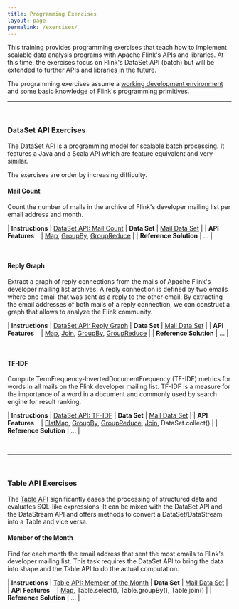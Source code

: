 ```yaml
---
title: Programming Exercises
layout: page
permalink: /exercises/
---
```


This training provides programming exercises that teach how to  implement scalable data analysis programs with Apache Flink's APIs and libraries. At this time, the exercises focus on Flink's DataSet API (batch) but will be extended to further APIs and libraries in the future.

The programming exercises assume a [working development environment](/setup.html) and some basic knowledge of Flink's programming primitives.

<hr>
<br>

### DataSet API Exercises

The [DataSet API](http://ci.apache.org/projects/flink/flink-docs-master/apis/programming_guide.html) is a programming model for scalable batch processing. It features a Java and a Scala API which are feature equivalent and very similar. 

The exercises are order by increasing difficulty.

#### Mail Count

Count the number of mails in the archive of Flink's developer mailing list per email address and month.

| **Instructions**				| [DataSet API: Mail Count](/exercises/mailCount.html)
| **Data Set**                  | [Mail Data Set](/exercises/mailData.html) |
| **API Features** &nbsp;&nbsp; | [Map](http://ci.apache.org/projects/flink/flink-docs-master/apis/dataset_transformations.html#map), [GroupBy](http://ci.apache.org/projects/flink/flink-docs-master/apis/dataset_transformations.html#transformations-on-grouped-dataset), [GroupReduce](http://ci.apache.org/projects/flink/flink-docs-master/apis/dataset_transformations.html#groupreduce-on-grouped-dataset) |
| **Reference Solution** 			| ... |

<br>

#### Reply Graph

Extract a graph of reply connections from the mails of Apache Flink's developer mailing list archives. A reply connection is defined by two emails where one email that was sent as a reply to the other email. By extracting the email addresses of both mails of a reply connection, we can construct a graph that allows to analyze the Flink community.


| **Instructions**				| [DataSet API: Reply Graph](/exercises/replyGraph.html)
| **Data Set**                  | [Mail Data Set](/exercises/mailData.html) |
| **API Features** &nbsp;&nbsp; | [Map](http://ci.apache.org/projects/flink/flink-docs-master/apis/dataset_transformations.html#map), [Join](http://ci.apache.org/projects/flink/flink-docs-master/apis/dataset_transformations.html#join), [GroupBy](http://ci.apache.org/projects/flink/flink-docs-master/apis/dataset_transformations.html#transformations-on-grouped-dataset), [GroupReduce](http://ci.apache.org/projects/flink/flink-docs-master/apis/dataset_transformations.html#groupreduce-on-grouped-dataset) |
| **Reference Solution** 			| ... |

<br>

#### TF-IDF

Compute TermFrequency-InvertedDocumentFrequency (TF-IDF) metrics for words in all mails on the Flink developer mailing list. TF-IDF is a measure for the importance of a word in a document and commonly used by search engine for result ranking.

| **Instructions**				| [DataSet API: TF-IDF](/exercises/tfidf.html)
| **Data Set**                  | [Mail Data Set](/exercises/mailData.html) |
| **API Features** &nbsp;&nbsp; | [FlatMap](http://ci.apache.org/projects/flink/flink-docs-master/apis/dataset_transformations.html#flatmap), [GroupBy](http://ci.apache.org/projects/flink/flink-docs-master/apis/dataset_transformations.html#transformations-on-grouped-dataset), [GroupReduce](http://ci.apache.org/projects/flink/flink-docs-master/apis/dataset_transformations.html#groupreduce-on-grouped-dataset), [Join](http://ci.apache.org/projects/flink/flink-docs-master/apis/dataset_transformations.html#join), DataSet.collect() |
| **Reference Solution** 			| ... |

<br>
<hr>
<br>

### Table API Exercises

The [Table API](http://ci.apache.org/projects/flink/flink-docs-master/libs/table.html) significantly eases the processing of structured data and evaluates SQL-like expressions. It can be mixed with the DataSet API and the DataStream API and offers methods to convert a DataSet/DataStream into a Table and vice versa.

#### Member of the Month

Find for each month the email address that sent the most emails to Flink's developer mailing list. This task requires the DataSet API to bring the data into shape and the Table API to do the actual computation.

| **Instructions**				| [Table API: Member of the Month](/exercises/memberOTM.html)
| **Data Set**                  | [Mail Data Set](/exercises/mailData.html) |
| **API Features** &nbsp;&nbsp; | [Map](http://ci.apache.org/projects/flink/flink-docs-master/apis/dataset_transformations.html#map), Table.select(), Table.groupBy(), Table.join() |
| **Reference Solution** 			| ... |

<br>
